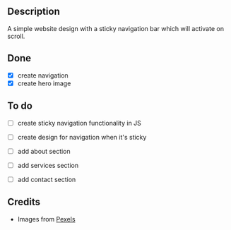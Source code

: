 ## Description
A simple website design with a sticky navigation bar which will activate on scroll.

## Done
- [x] create navigation
- [x] create hero image

## To do
- [ ] create sticky navigation functionality in JS
- [ ] create design for navigation when it's sticky
- [ ] add about section
- [ ] add services section
- [ ] add contact section


## Credits
- Images from [Pexels](https://www.pexels.com/)